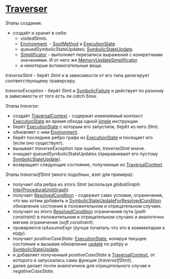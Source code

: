 # [Traverser](../../../../utbot-framework/src/main/kotlin/org/utbot/engine/Traverser.kt)

Этапы создания:
- создаёт и хранит в себe:
  - _visitedStmts_.
  - [Environment](../../../../utbot-framework/src/main/kotlin/org/utbot/engine/DataClasses.kt). - [SootMethod](../abstract/Soot.md) и [ExecutionState](ExecutionState.md).
  - queuedSymbolicStateUpdates: [SymbolicStateUpdate](SymbolicStateUpdate.md).
  - [Simplificator](../../../../utbot-framework/src/main/kotlin/org/utbot/engine/pc/Simplificator.kt) - выполняет перезаписи выражений с конкретными значениями. И от него же [MemoryUpdateSimplificator](../../../../utbot-framework/src/main/kotlin/org/utbot/engine/simplificators/MemoryUpdateSimplificator.kt).
  - и некоторые вспомогательные вещи.

_traverseStmt_ - берёт _Stmt_ и в зависимости от его типа делегирует соответствующему траверсеру.

_traverseException_ - берёт _Stmt_ и [SymbolicFailure](../../../../utbot-framework/src/main/kotlin/org/utbot/engine/DataClasses.kt) и действует по разному в зависимости от того есть ли _catch_ блок.

Этапы _traverse_:
- создаёт [TraversalContext](../../../../utbot-framework/src/main/kotlin/org/utbot/engine/TraversalContext.kt) - содержит изменяемый контекст [ExecutionState](ExecutionState.md) во время обхода одной [jimple](../abstract/Jimple.md) инструкции.
- берёт [ExecutionState](ExecutionState.md) с которым его запустили, берёт из него _Stmt_.
- обновляет с ним [Environment](../../../../utbot-framework/src/main/kotlin/org/utbot/engine/DataClasses.kt).
- берёт последнее ребро графа из [ExecutionState](ExecutionState.md) и посещает его (если оно существует).
- вызывает _traverseException_ при ошибке, _traverseStmt_ иначе.
- очищает queuedSymbolicStateUpdates (приравнивает его пустому [SymbolicStateUpdate](SymbolicStateUpdate.md)).
- возвращает следующие состояние, полученные из [TraversalContext](../../../../utbot-framework/src/main/kotlin/org/utbot/engine/TraversalContext.kt).

Этапы _traverseIfStmt_ (много подобных, взят для примера):
- получает оба ребра из этого _Stmt_ (используя _globalGraph_: [InterProceduralUnitGraph](../../../../utbot-framework/src/main/kotlin/org/utbot/engine/InterProceduralUnitGraph.kt)).
- получает [ResolvedCondition](../../../../utbot-framework/src/main/kotlin/org/utbot/engine/DataClasses.kt) - содержит само условие, ограничения, что мы хотим добавить и [SymbolicStateUpdateForResolvedCondition](../../../../utbot-framework/src/main/kotlin/org/utbot/engine/DataClasses.kt) обновление состояния в положительном и отрицательном случаях.
- получает из этого [ResolvedCondition](../../../../utbot-framework/src/main/kotlin/org/utbot/engine/DataClasses.kt) ограничения пути (_path constraint_) в положительном и отрицательном случаях и аналогично мягкие ограничения (_soft constraint_).
- проверяется _isAssumeExpr_ (лучше почитать что это в комментарии к коду).
- получает _positiveCaseState_: [ExecutionState](ExecutionState.md), копируя текущее состояние и вызывая обновление [update](../../../../utbot-framework/src/main/kotlin/org/utbot/engine/state/ExecutionStateUpdates.kt) по ребру и [SymbolicStateUpdate](SymbolicStateUpdate.md).
- и добавляет полученный _positiveCaseState_ в [TraversalContext](../../../../utbot-framework/src/main/kotlin/org/utbot/engine/TraversalContext.kt), от которого и запускалась сама функция (_traverseIfStmt_).
- далее делает почти аналогичное для отрицательного случая и _negativeCaseState_.
